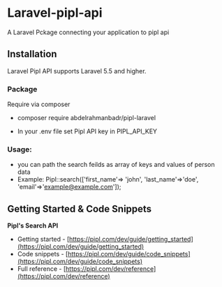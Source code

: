 # Laravel-pipl-api
A Laravel Pckage connecting your application to pipl api

## Installation

Laravel Pipl API supports Laravel 5.5 and higher.

### Package
Require via composer
* composer require abdelrahmanbadr/pipl-laravel

* In your .env file set Pipl API key in PIPL_API_KEY

### Usage:
* you can path the search feilds as array of keys and values of person data
* Example: Pipl::search(['first_name'=> 'john', 'last_name'=>'doe', 'email'=>'example@example.com']);

Getting Started & Code Snippets
-------------------------------

**Pipl's Search API**
* Getting started - [https://pipl.com/dev/guide/getting_started](https://pipl.com/dev/guide/getting_started)
* Code snippets - [https://pipl.com/dev/guide/code_snippets](https://pipl.com/dev/guide/code_snippets)
* Full reference - [https://pipl.com/dev/reference](https://pipl.com/dev/reference)

